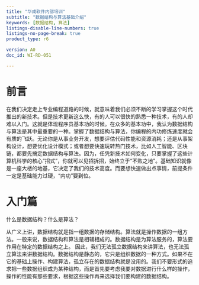 ```yaml
---
title: "华成软件内部培训"
subtitle: "数据结构与算法基础介绍"
keywords: [数据结构, 算法]
listings-disable-line-numbers: true
listings-no-page-break: true
product_type: r6

version: A0
doc_id: WI-RD-051

---
```


# 前言

在我们决定走上专业编程道路的时候，就意味着我们必须不断的学习掌握这个时代推出的新技术。但是技术更新这么快，有的人可以很快的熟悉一种技术，有的人却难以入门。这就是体现程序员基本功的时候。在众多的基本功中，我认为数据结构与算法是其中最重要的一种。掌握了数据结构与算法，你编程的内功修炼速度就会有质的飞跃。无论你是从事业务开发，想要评估代码性能和资源消耗；还是从事架构设计，想要优化设计模式；或者想要快速玩转热门技术，比如人工智能、区块链，都要先搞定数据结构与算法。因为，任凭新技术如何变化，只要掌握了这些计算机科学的核心“招式”，你就可以见招拆招，始终立于“不败之地”。基础知识就像是一座大楼的地基，它决定了我们的技术高度。而要想快速做出点事情，前提条件一定是基础能力过硬，“内功”要到位。

# 入门篇

什么是数据结构？什么是算法？

从广义上讲，数据结构就是指一组数据的存储结构。算法就是操作数据的一组方法。一般来说，数据结构和算法是相辅相成的。数据结构是为算法服务的，算法要作用在特定的数据结构之上。 因此，我们无法孤立数据结构来讲算法，也无法孤立算法来讲数据结构。数据结构是静态的，它只是组织数据的一种方式。如果不在它的基础上操作、构建算法，孤立存在的数据结构就是没用的。我们不要形式的追求把一些数据组织成为某种结构，而是首先要考虑我要对数据进行什么样的操作，操作的性能有那些要求，根据这些操作再来选择我们要构建的数据结构。